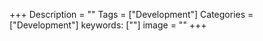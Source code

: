 +++
Description = ""
Tags = ["Development"]
Categories = ["Development"]
keywords: [""]
image = ""
+++
